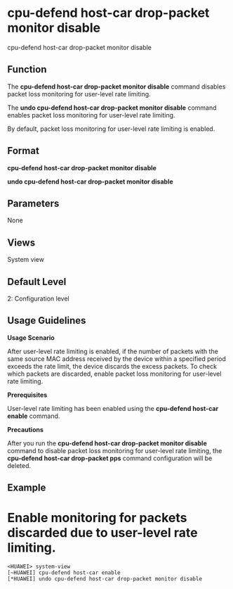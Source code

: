 cpu-defend host-car drop-packet monitor disable
===============================================

cpu-defend host-car drop-packet monitor disable

Function
--------



The **cpu-defend host-car drop-packet monitor disable** command disables packet loss monitoring for user-level rate limiting.

The **undo cpu-defend host-car drop-packet monitor disable** command enables packet loss monitoring for user-level rate limiting.



By default, packet loss monitoring for user-level rate limiting is enabled.


Format
------

**cpu-defend host-car drop-packet monitor disable**

**undo cpu-defend host-car drop-packet monitor disable**


Parameters
----------

None

Views
-----

System view


Default Level
-------------

2: Configuration level


Usage Guidelines
----------------

**Usage Scenario**

After user-level rate limiting is enabled, if the number of packets with the same source MAC address received by the device within a specified period exceeds the rate limit, the device discards the excess packets. To check which packets are discarded, enable packet loss monitoring for user-level rate limiting.

**Prerequisites**

User-level rate limiting has been enabled using the **cpu-defend host-car enable** command.

**Precautions**

After you run the **cpu-defend host-car drop-packet monitor disable** command to disable packet loss monitoring for user-level rate limiting, the **cpu-defend host-car drop-packet pps** command configuration will be deleted.


Example
-------

# Enable monitoring for packets discarded due to user-level rate limiting.
```
<HUAWEI> system-view
[~HUAWEI] cpu-defend host-car enable
[*HUAWEI] undo cpu-defend host-car drop-packet monitor disable

```